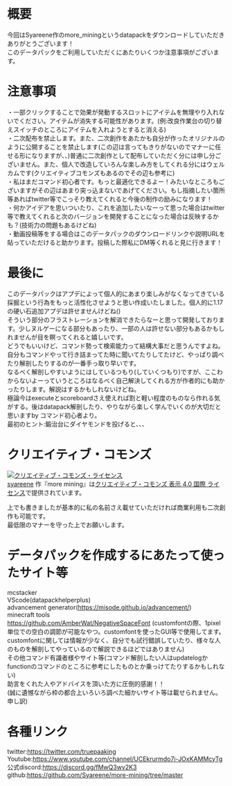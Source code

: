 # 概要
今回はSyareene作のmore_miningというdatapackをダウンロードしていただきありがとうございます！  
このデータパックをご利用していただくにあたりいくつか注意事項がございます。

# 注意事項
・一部クリックすることで効果が発動するスロットにアイテムを無理やり入れないでください。アイテムが消失する可能性があります。(例:改良作業台の切り替えスイッチのところにアイテムを入れようとすると消える)  
・二次配布を禁止します。また、二次創作をあたかも自分が作ったオリジナルのように公開することを禁止します(この辺は言ってもきりがないのでマナーに任せる形になりますが、、)普通に二次創作として配布していただく分には申し分ございません。また、個人で改造していろんな楽しみ方をしてくれる分にはウェルカムです(クリエイティブコモンズもあるのでその辺も参考に)  
・私はまだコマンド初心者です。もっと最適化できるよー！みたいなところもございますがその辺はあまり突っ込まないであげてください。もし指摘したい箇所等あればtwitter等でこっそり教えてくれると今後の制作の励みになります！  
・何かアイデアを思いついたり、これを追加したいなーって思った場合はtwitter等で教えてくれると次のバージョンを開発することになった場合は反映するかも？(技術力の問題もあるけどね)  
・動画投稿等をする場合はこのデータパックのダウンロードリンクや説明URLを貼っていただけると助かります。投稿した際私にDM等くれると見に行きます！  

# 最後に
このデータパックはアプデによって個人的にあまり楽しみがなくなってきている採掘という行為をもっと活性化させようと思い作成いたしました。個人的に1.17の硬い石追加アプデは許せませんけどね()  
そういう部分のフラストレーションを解消できたらなーと思って開発しております。少しヌルゲーになる部分もあったり、一部の人は許せない部分もあるかもしれませんが目を瞑ってくれると嬉しいです。  
どうでもいいけど、コマンド勢って検索能力って結構大事だと思うんですよね。自分もコマンドやって行き詰まってた時に聞いてたりしてたけど、やっぱり調べたり解剖したりするのが一番手っ取り早いです。  
なるべく解剖しやすいようにはしているつもり(していくつもり)ですが、ここわからないよーっていうところはなるべく自己解決してくれる方が作者的にも助かったりします。解説はするかもしれないけどね。  
極論今はexecuteとscoreboardさえ使えれば割と軽い程度のものなら作れる気がする。後はdatapack解剖したり、やりながら楽しく学んでいくのが大切だと思いますby コマンド初心者より。  
最初のヒント:鍛治台にダイヤモンドを投げると、、、  

# クリエイティブ・コモンズ
<a rel="license" href="http://creativecommons.org/licenses/by/4.0/"><img alt="クリエイティブ・コモンズ・ライセンス" style="border-width:0" src="https://i.creativecommons.org/l/by/4.0/88x31.png" /></a><br /><a xmlns:cc="http://creativecommons.org/ns#" href="https://github.com/Syareene/more-mining" property="cc:attributionName" rel="cc:attributionURL">syareene</a> 作『<span xmlns:dct="http://purl.org/dc/terms/" property="dct:title">more mining</span>』は<a rel="license" href="http://creativecommons.org/licenses/by/4.0/">クリエイティブ・コモンズ 表示 4.0 国際 ライセンス</a>で提供されています。

上でも書きましたが基本的に私の名前さえ載せていただければ商業利用も二次創作も可能です。  
最低限のマナーを守った上でお願いします。  

# データパックを作成するにあたって使ったサイト等
mcstacker  
VScode(datapackhelperplus)  
advancement generator(https://misode.github.io/advancement/)  
minecraft tools  
https://github.com/AmberWat/NegativeSpaceFont (customfontの際、1pixel単位での空白の調節が可能なやつ。customfontを使ったGUI等で使用してます。  
customfontに関しては情報が少なく、自分でも試行錯誤していたり、様々な人のものを解剖してやっているので解説できるほどではありません)  
その他コマンド有識者様やサイト等(コマンド解剖したい人はupdatelogかfunctionのコマンドのところに参考にしたものとか乗っけてたりするかもしれない)  
助言をくれた人やアドバイスを頂いた方に圧倒的感謝！！  
(誠に遺憾ながら枠の都合上いろいろ調べた細かいサイト等は載せられません。申し訳)  

# 各種リンク

twitter:https://twitter.com/truepaaking  
Youtube:https://www.youtube.com/channel/UCEkrurmdo7i-JOxKAMMcyTg  
公式discord:https://discord.gg/fMwQ3wv2K3  
github:https://github.com/Syareene/more-mining/tree/master  
